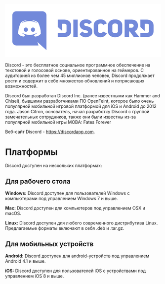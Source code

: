 <!--TITLE: Russian - Discord -->

![Logo](/uploads/discord/logo.png "Логотип")

Discord - это бесплатное социальное программное обеспечение на текстовой и голосовой основе, ориентированное на геймеров. С аудиторией из более чем 45 миллионов человек, Discord продолжает рости и содержит в себе множество обновлений и потрясающих возможностей.

Discord был разработан Discord Inc. (ранее известными как Hammer and Chisel), бывшими разработчиками ПО OpenFeint, которое было очень популярной мобильной игровой платформой для iOS и Android до 2012 года. Jason Citron, основатель, начал разработку Discord с группой замечательных сотрудников, также они были известны из-за популярной мобильной игры MOBA: Fates Forever

Веб-сайт Discord - https://discordapp.com.

# Платформы
Discord доступен на нескольких платформах:

## Для рабочего стола
**Windows:** Discord доступен для пользователей Windows с компьютерами под управлением Windows 7 и выше.

**Mac:** Discord доступен для компьютеров под управлением OSX и macOS.

**Linux:** Discord доступен для любого современного дистрибутива Linux. Предлагаемые форматы включают в себя .deb и .tar.gz.

## Для мобильных устройств
**Android:** Discord доступен для android-устройств под управлением Android 4.1 и выше.

**iOS:** Discord доступен для пользователей iOS с устройствами под управлением iOS 8 и выше.